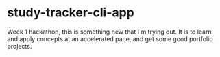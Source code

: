 # study-tracker-cli-app
Week 1 hackathon, this is something new that I'm trying out. It is to learn and apply concepts at an accelerated pace, and get some good portfolio projects.
